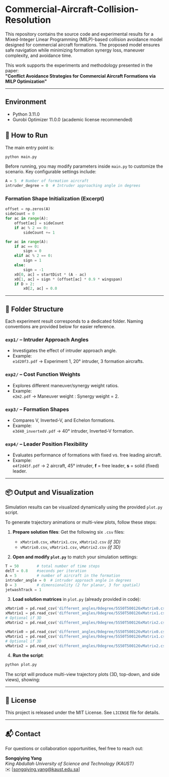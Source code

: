 # Commercial-Aircraft-Collision-Resolution

This repository contains the source code and experimental results for a Mixed-Integer Linear Programming (MILP)-based collision avoidance model designed for commercial aircraft formations. The proposed model ensures safe navigation while minimizing formation synergy loss, maneuver complexity, and avoidance time.

This work supports the experiments and methodology presented in the paper:  
**"Conflict Avoidance Strategies for Commercial Aircraft Formations via MILP Optimization"**

---

## Environment

- Python 3.11.0  
- Gurobi Optimizer 11.0.0 (academic license recommended)  

## 🛫 How to Run

The main entry point is:

```bash
python main.py
```

Before running, you may modify parameters inside `main.py` to customize the scenario. Key configurable settings include:

```python
A = 5  # Number of formation aircraft
intruder_degree = 0  # Intruder approaching angle in degrees
```

### Formation Shape Initialization (Excerpt)

```python
offset = np.zeros(A)
sideCount = 0
for ac in range(A):
    offset[ac] = sideCount
    if ac % 2 == 0:
        sideCount += 1

for ac in range(A):
    if ac == 0:
        sign = 0
    elif ac % 2 == 0:
        sign = 1
    else:
        sign = -1
    x0[0, ac] = startDist * (A - ac)
    x0[1, ac] = sign * (offset[ac] * 0.9 * wingspan)
    if D > 2:
        x0[2, ac] = 0.0
```

---

## 📁 Folder Structure

Each experiment result corresponds to a dedicated folder. Naming conventions are provided below for easier reference.

### `exp1/` – Intruder Approach Angles
- Investigates the effect of intruder approach angle.
- Example:  
  `e1d20f3.pdf` → Experiment 1, 20° intruder, 3 formation aircrafts.

### `exp2/` – Cost Function Weights
- Explores different maneuver/synergy weight ratios.
- Example:  
  `e2m2.pdf` → Maneuver weight : Synergy weight = 2.

### `exp3/` – Formation Shapes
- Compares V, Inverted-V, and Echelon formations.
- Example:  
  `e3d40_invertedV.pdf` → 40° intruder, Inverted-V formation.

### `exp4/` – Leader Position Flexibility
- Evaluates performance of formations with fixed vs. free leading aircraft.
- Example:  
  `e4f2d45f.pdf` → 2 aircraft, 45° intruder, **f** = free leader, **s** = solid (fixed) leader.

---

## 📦 Output and Visualization

Simulation results can be visualized dynamically using the provided `plot.py` script.

To generate trajectory animations or multi-view plots, follow these steps:

1. **Prepare solution files**: Get the following six `.csv` files:
    - `xMatrix0.csv`, `xMatrix1.csv`, `xMatrix2.csv` *(if 3D)*
    - `vMatrix0.csv`, `vMatrix1.csv`, `vMatrix2.csv` *(if 3D)*

2.  **Open and modify `plot.py`** to match your simulation settings:

```python
T = 50        # total number of time steps
delT = 0.8    #seconds per iteration 
A = 5         # number of aircraft in the formation
intruder_angle = 0  # intruder approach angle in degrees
D = 3         # dimensionality (2 for planar, 3 for spatial)
jetwashTrack = 1
```

3. **Load solution matrices** in `plot.py` (already provided in code):

```python
xMatrix0 = pd.read_csv('different_angles/0degree/5S50T500126xMatrix0.csv', index_col=0).values
xMatrix1 = pd.read_csv('different_angles/0degree/5S50T500126xMatrix1.csv', index_col=0).values
# Optional if 3D
xMatrix2 = pd.read_csv('different_angles/0degree/5S50T500126xMatrix2.csv', index_col=0).values

vMatrix0 = pd.read_csv('different_angles/0degree/5S50T500126vMatrix0.csv', index_col=0).values
vMatrix1 = pd.read_csv('different_angles/0degree/5S50T500126vMatrix1.csv', index_col=0).values
# Optional if 3D
vMatrix2 = pd.read_csv('different_angles/0degree/5S50T500126vMatrix2.csv', index_col=0).values
```

4. **Run the script**:

```bash
python plot.py
```

The script will produce multi-view trajectory plots (3D, top-down, and side views), showing:

---

## 📄 License

This project is released under the MIT License. See `LICENSE` file for details.

---

## 📬 Contact

For questions or collaboration opportunities, feel free to reach out:

**Songqiying Yang**  
*King Abdullah University of Science and Technology (KAUST)*  
✉️ [songqiying.yang@kaust.edu.sa]  
